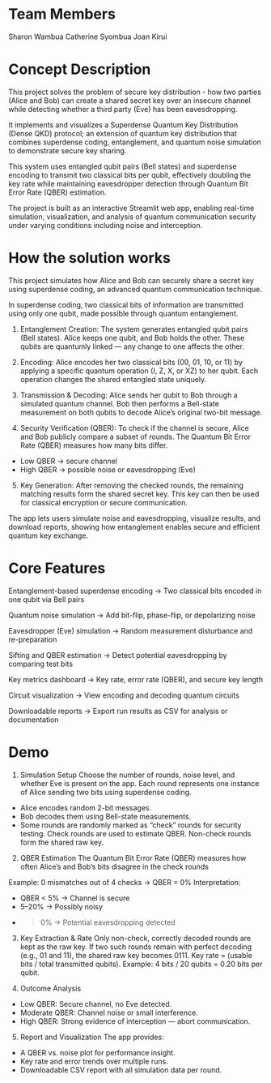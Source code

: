 # Team Members
Sharon Wambua
Catherine Syombua
Joan Kirui

# Concept Description
This project solves the problem of secure key distribution - how two parties (Alice and Bob) can create a shared secret key over an insecure channel while detecting whether a third party (Eve) has been eavesdropping.

It implements and visualizes a Superdense Quantum Key Distribution (Dense QKD) protocol; an  extension of quantum key distribution that combines superdense coding, entanglement, and quantum noise simulation to demonstrate secure key sharing.

This system uses entangled qubit pairs (Bell states) and superdense encoding to transmit two classical bits per qubit, effectively doubling the key rate while maintaining eavesdropper detection through Quantum Bit Error Rate (QBER) estimation.

The project is built as an interactive Streamlit web app, enabling real-time simulation, visualization, and analysis of quantum communication security under varying conditions including noise and interception.

# How the solution works
This project simulates how Alice and Bob can securely share a secret key using superdense coding, an advanced quantum communication technique.

In superdense coding, two classical bits of information are transmitted using only one qubit, made possible through quantum entanglement.

1. Entanglement Creation:
The system generates entangled qubit pairs (Bell states). Alice keeps one qubit, and Bob holds the other. These qubits are quantumly linked — any change to one affects the other.

2. Encoding:
Alice encodes her two classical bits (00, 01, 10, or 11) by applying a specific quantum operation (I, Z, X, or XZ) to her qubit. Each operation changes the shared entangled state uniquely.

3. Transmission & Decoding:
Alice sends her qubit to Bob through a simulated quantum channel. Bob then performs a Bell-state measurement on both qubits to decode Alice’s original two-bit message.

4. Security Verification (QBER):
To check if the channel is secure, Alice and Bob publicly compare a subset of rounds. The Quantum Bit Error Rate (QBER) measures how many bits differ.
* Low QBER → secure channel
* High QBER → possible noise or eavesdropping (Eve)

5. Key Generation:
After removing the checked rounds, the remaining matching results form the shared secret key. This key can then be used for classical encryption or secure communication.

The app lets users simulate noise and eavesdropping, visualize results, and download reports, showing how entanglement enables secure and efficient quantum key exchange.


# Core Features
Entanglement-based superdense encoding
→ Two classical bits encoded in one qubit via Bell pairs

Quantum noise simulation
→ Add bit-flip, phase-flip, or depolarizing noise

Eavesdropper (Eve) simulation
→ Random measurement disturbance and re-preparation

Sifting and QBER estimation
→ Detect potential eavesdropping by comparing test bits

Key metrics dashboard
→ Key rate, error rate (QBER), and secure key length

Circuit visualization
→ View encoding and decoding quantum circuits

Downloadable reports
→ Export run results as CSV for analysis or documentation

# Demo
1. Simulation Setup
Choose the number of rounds, noise level, and whether Eve is present on the app. Each round represents one instance of Alice sending two bits using superdense coding.
* Alice encodes random 2-bit messages.
* Bob decodes them using Bell-state measurements.
* Some rounds are randomly marked as “check” rounds for security testing.
	Check rounds are used to estimate QBER.
	Non-check rounds form the shared raw key.

2. QBER Estimation
The Quantum Bit Error Rate (QBER) measures how often Alice’s and Bob’s bits disagree in the check rounds

Example: 0 mismatches out of 4 checks → QBER = 0%
Interpretation:
* QBER < 5% → Channel is secure
* 5–20% → Possibly noisy
* >0% → Potential eavesdropping detected

3. Key Extraction & Rate
Only non-check, correctly decoded rounds are kept as the raw key.
If two such rounds remain with perfect decoding (e.g., 01 and 11), the shared raw key becomes 0111.
Key rate = (usable bits / total transmitted qubits).
Example: 4 bits / 20 qubits = 0.20 bits per qubit.

4. Outcome Analysis
* Low QBER: Secure channel, no Eve detected.
* Moderate QBER: Channel noise or small interference.
* High QBER: Strong evidence of interception — abort communication.

5. Report and Visualization
The app provides:
* A QBER vs. noise plot for performance insight.
* Key rate and error trends over multiple runs.
* Downloadable CSV report with all simulation data per round.


